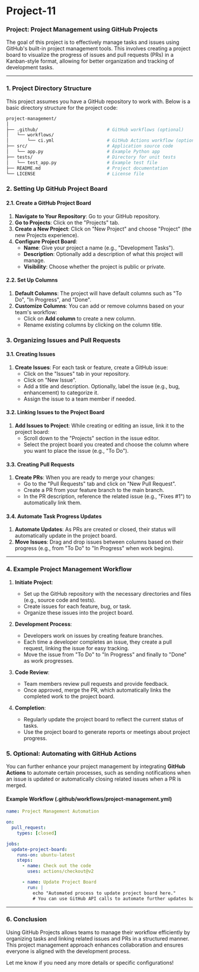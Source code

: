 <h1>Project-11</h1>

### **Project: Project Management using GitHub Projects**

The goal of this project is to effectively manage tasks and issues using GitHub's built-in project management tools. This involves creating a project board to visualize the progress of issues and pull requests (PRs) in a Kanban-style format, allowing for better organization and tracking of development tasks.

---

### **1. Project Directory Structure**

This project assumes you have a GitHub repository to work with. Below is a basic directory structure for the project code:

```bash
project-management/
│
├── .github/                          # GitHub workflows (optional)
│   └── workflows/
│       └── ci.yml                    # GitHub Actions workflow (optional)
├── src/                              # Application source code
│   └── app.py                        # Example Python app
├── tests/                            # Directory for unit tests
│   └── test_app.py                   # Example test file
├── README.md                         # Project documentation
└── LICENSE                           # License file
```

### **2. Setting Up GitHub Project Board**

#### **2.1. Create a GitHub Project Board**

1. **Navigate to Your Repository**: Go to your GitHub repository.
2. **Go to Projects**: Click on the "Projects" tab.
3. **Create a New Project**: Click on "New Project" and choose "Project" (the new Projects experience).
4. **Configure Project Board**:
   - **Name**: Give your project a name (e.g., "Development Tasks").
   - **Description**: Optionally add a description of what this project will manage.
   - **Visibility**: Choose whether the project is public or private.

#### **2.2. Set Up Columns**

1. **Default Columns**: The project will have default columns such as "To Do", "In Progress", and "Done".
2. **Customize Columns**: You can add or remove columns based on your team's workflow:
   - Click on **Add column** to create a new column.
   - Rename existing columns by clicking on the column title.

### **3. Organizing Issues and Pull Requests**

#### **3.1. Creating Issues**

1. **Create Issues**: For each task or feature, create a GitHub issue:
   - Click on the "Issues" tab in your repository.
   - Click on "New Issue".
   - Add a title and description. Optionally, label the issue (e.g., bug, enhancement) to categorize it.
   - Assign the issue to a team member if needed.

#### **3.2. Linking Issues to the Project Board**

1. **Add Issues to Project**: While creating or editing an issue, link it to the project board:
   - Scroll down to the "Projects" section in the issue editor.
   - Select the project board you created and choose the column where you want to place the issue (e.g., "To Do").

#### **3.3. Creating Pull Requests**

1. **Create PRs**: When you are ready to merge your changes:
   - Go to the "Pull Requests" tab and click on "New Pull Request".
   - Create a PR from your feature branch to the main branch.
   - In the PR description, reference the related issue (e.g., "Fixes #1") to automatically link them.

#### **3.4. Automate Task Progress Updates**

1. **Automate Updates**: As PRs are created or closed, their status will automatically update in the project board. 
2. **Move Issues**: Drag and drop issues between columns based on their progress (e.g., from "To Do" to "In Progress" when work begins).

---

### **4. Example Project Management Workflow**

1. **Initiate Project**:
   - Set up the GitHub repository with the necessary directories and files (e.g., source code and tests).
   - Create issues for each feature, bug, or task.
   - Organize these issues into the project board.

2. **Development Process**:
   - Developers work on issues by creating feature branches.
   - Each time a developer completes an issue, they create a pull request, linking the issue for easy tracking.
   - Move the issue from "To Do" to "In Progress" and finally to "Done" as work progresses.

3. **Code Review**:
   - Team members review pull requests and provide feedback.
   - Once approved, merge the PR, which automatically links the completed work to the project board.

4. **Completion**:
   - Regularly update the project board to reflect the current status of tasks.
   - Use the project board to generate reports or meetings about project progress.

### **5. Optional: Automating with GitHub Actions**

You can further enhance your project management by integrating **GitHub Actions** to automate certain processes, such as sending notifications when an issue is updated or automatically closing related issues when a PR is merged.

#### **Example Workflow (.github/workflows/project-management.yml)**

```yaml
name: Project Management Automation

on:
  pull_request:
    types: [closed]

jobs:
  update-project-board:
    runs-on: ubuntu-latest
    steps:
      - name: Check out the code
        uses: actions/checkout@v2

      - name: Update Project Board
        run: |
          echo "Automated process to update project board here."
          # You can use GitHub API calls to automate further updates based on PR/issue states.
```

---

### **6. Conclusion**

Using GitHub Projects allows teams to manage their workflow efficiently by organizing tasks and linking related issues and PRs in a structured manner. This project management approach enhances collaboration and ensures everyone is aligned with the development process.

Let me know if you need any more details or specific configurations!
